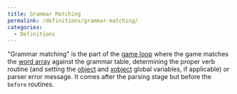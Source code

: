 ```yaml
---
title: Grammar Matching
permalink: /definitions/grammar-matching/
categories: 
  - Definitions
---
```


"Grammar matching" is the part of the [game loop](loops/game-loop/)
where the game matches the [word array](basics/word-array/) against
the grammar table, determining the proper verb routine (and setting the
[object](basics/global/) and [xobject](globals/xobject/)
global variables, if applicable) or parser error message. It comes after
the parsing stage but before the `before` routines.
